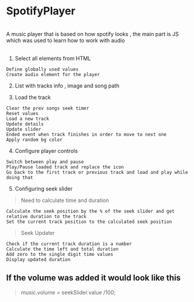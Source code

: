 # SpotifyPlayer
<br>
A music player that is based on how spotify looks , the main part is JS which was used to learn how to work with audio <br><br>

1. Select all elements from HTML
```
Define globally used values
Create audio element for the player
```
2. List with tracks info , image and song path

3. Load the track

```
Clear the prev songs seek timer
Reset values
Load a new track
Update details
Update slider
Ended event when track finishes in order to move to next one
Apply random bg color
```
4. Configure player controls
```
Switch between play and pause
Play/Pause loaded track and replace the icon
Go back to the first track or previous track and load and play while doing that
```
5. Configuring seek slider
> Need to calculate time and duration
```
Calculate the seek position by the % of the seek slider and get relative duration to the track
Set the current track position to the calculated seek position
```
> Seek Updater
```
Check if the current track duration is a number
Calculate the time left and total duration
Add zero to the single digit time values
Display updated duration
```
## If the volume was added it would look like this
> music.volume = seekSlider.value /100;
